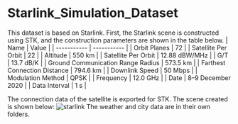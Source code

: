 # Starlink_Simulation_Dataset
This dataset is based on Starlink. First, the Starlink scene is constructed using STK, and the construction parameters are shown in the table below.
| Name      | Value |
| ----------- | ----------- |
| Orbit Planes      | 72       |
| Satellite Per Orbit   | 22       |
| Altitude      | 550 km       |
| Satellite Per Orbit   | 12.88 dBW/MHz       |
| G/T      | 13.7 dB/K      |
| Ground Communication Range Radius   | 573.5 km       |
| Farthest Connection Distance      | 794.6 km     |
| Downlink Speed   | 50 Mbps    |
| Modulation Method      | QPSK    |
| Frequency   | 12.0 GHz   |
| Date   | 8–9 December 2020 |
| Data Interval  | 1 s  |

The connection data of the satellite is exported for STK. The scene created is shown below:
![starlink](https://user-images.githubusercontent.com/55070936/158054695-9f9ba3b9-59f0-46fc-9e4b-661daadb1388.png)
The weather and city data are in their own folders.

